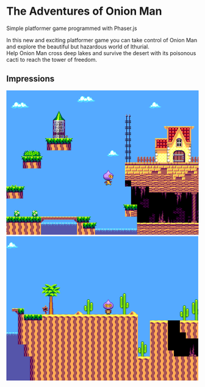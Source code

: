 # The Adventures of Onion Man
Simple platformer game programmed with Phaser.js

In this new and exciting platformer game you can take control of Onion Man and explore the beautiful but hazardous world of Ithurial.</br>
Help Onion Man cross deep lakes and survive the desert with its poisonous cacti to reach the tower of freedom.

## Impressions

![Screenshot](assets/images/screenshot.png)
![Screenshot](assets/images/background.png)
